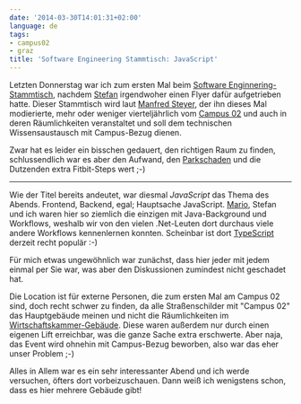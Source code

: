 ```yaml
---
date: '2014-03-30T14:01:31+02:00'
language: de
tags:
- campus02
- graz
title: 'Software Engineering Stammtisch: JavaScript'
---
```



Letzten Donnerstag war ich zum ersten Mal beim [Software
Enginnering-Stammtisch][1], nachdem [Stefan][5] irgendwoher einen Flyer dafür
aufgetrieben hatte. Dieser Stammtisch wird laut [Manfred Steyer][2], der ihn
dieses Mal modierierte, mehr oder weniger vierteljährlich vom [Campus 02][4] und
auch in deren Räumlichkeiten veranstaltet und soll dem technischen
Wissensaustausch mit Campus-Bezug dienen.

Zwar hat es leider ein bisschen gedauert, den richtigen Raum zu finden,
schlussendlich war es aber den Aufwand, den [Parkschaden][7] und die Dutzenden
extra Fitbit-Steps wert ;-)

-------

Wie der Titel bereits andeutet, war diesmal *JavaScript* das Thema des Abends.
Frontend, Backend, egal; Hauptsache JavaScript. [Mario][6], Stefan und ich waren
hier so ziemlich die einzigen mit Java-Background und Workflows, weshalb wir von
den vielen .Net-Leuten dort durchaus viele andere Workflows kennenlernen
konnten. Scheinbar ist dort [TypeScript][3] derzeit recht populär :-)

Für mich etwas ungewöhnlich war zunächst, dass hier jeder mit jedem
einmal per Sie war, was aber den Diskussionen zumindest nicht geschadet hat. 

Die Location ist für externe Personen, die zum ersten Mal am Campus 02 sind,
doch recht schwer zu finden, da alle Straßenschilder mit "Campus 02" das
Hauptgebäude meinen und nicht die Räumlichkeiten im
[Wirtschaftskammer-Gebäude][8]. Diese waren außerdem nur durch einen eigenen
Lift erreichbar, was die ganze Sache extra erschwerte. Aber naja, das Event wird
ohnehin mit Campus-Bezug beworben, also war das eher unser Problem ;-)

Alles in Allem war es ein sehr interessanter Abend und ich werde versuchen,
öfters dort vorbeizuschauen. Dann weiß ich wenigstens schon, dass es hier
mehrere Gebäude gibt!

[1]: https://www.xing.com/events/software-engineering-stammtisch-1374956
[2]: https://www.xing.com/profile/Manfred_Steyer
[3]: http://www.typescriptlang.org/
[4]: http://www.campus02.at/DE/Homepage.aspx
[5]: https://www.xing.com/profile/Stefan_Mayer57
[6]: https://www.xing.com/profile/Mario_Zupan
[7]: https://plus.google.com/+HorstGutmann/posts/dTid5DSarHV
[8]: https://www.google.com/maps/preview?ie=UTF-8&q=Wirtschaftskammer+Steiermark&fb=1&hq=wirtschaftskammer&hnear=0x476e3587173065bb:0xfe8e8ad1d2dfdd9b,Graz,+Austria&cid=15353106613068506649&ei=cAY4U7GUFqGM7AaG4oEg&ved=0CKYBEPwSMAs
